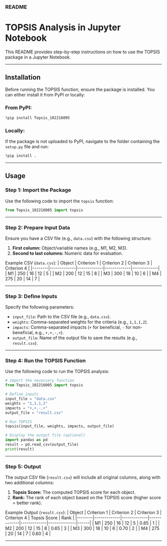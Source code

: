 ### **README**

# **TOPSIS Analysis in Jupyter Notebook**

This README provides step-by-step instructions on how to use the TOPSIS package in a Jupyter Notebook.

---

## **Installation**

Before running the TOPSIS function, ensure the package is installed. You can either install it from PyPI or locally:

### From PyPI:
```bash
!pip install Topsis_102216095
```

### Locally:
If the package is not uploaded to PyPI, navigate to the folder containing the `setup.py` file and run:
```bash
!pip install .
```

---

## **Usage**

### **Step 1: Import the Package**
Use the following code to import the `topsis` function:
```python
from Topsis_102216005 import topsis
```


---

### **Step 2: Prepare Input Data**
Ensure you have a CSV file (e.g., `data.csv`) with the following structure:
1. **First column:** Object/variable names (e.g., M1, M2, M3).
2. **Second to last columns:** Numeric data for evaluation.

Example CSV (`data.csv`):
| Object | Criterion 1 | Criterion 2 | Criterion 3 | Criterion 4 |
|--------|-------------|-------------|-------------|-------------|
| M1     | 250         | 16          | 12          | 5           |
| M2     | 200         | 12          | 15          | 8           |
| M3     | 300         | 18          | 10          | 6           |
| M4     | 275         | 20          | 14          | 7           |

---

### **Step 3: Define Inputs**
Specify the following parameters:
- `input_file`: Path to the CSV file (e.g., `data.csv`).
- `weights`: Comma-separated weights for the criteria (e.g., `1,1,1,2`).
- `impacts`: Comma-separated impacts (`+` for beneficial, `-` for non-beneficial, e.g., `+,+,-,+`).
- `output_file`: Name of the output file to save the results (e.g., `result.csv`).

---

### **Step 4: Run the TOPSIS Function**
Use the following code to run the TOPSIS analysis:
```python
# Import the necessary function
from Topsis_102216005 import topsis

# Define inputs
input_file = "data.csv"
weights = "1,1,1,2"
impacts = "+,+,-,+"
output_file = "result.csv"

# Run TOPSIS
topsis(input_file, weights, impacts, output_file)

# Display the output file (optional)
import pandas as pd
result = pd.read_csv(output_file)
print(result)
```

---

### **Step 5: Output**
The output CSV file (`result.csv`) will include all original columns, along with two additional columns:
1. **Topsis Score:** The computed TOPSIS score for each object.
2. **Rank:** The rank of each object based on the TOPSIS score (higher score = better rank).

Example Output (`result.csv`):
| Object | Criterion 1 | Criterion 2 | Criterion 3 | Criterion 4 | Topsis Score | Rank |
|--------|-------------|-------------|-------------|-------------|--------------|------|
| M1     | 250         | 16          | 12          | 5           | 0.85         | 1    |
| M2     | 200         | 12          | 15          | 8           | 0.65         | 3    |
| M3     | 300         | 18          | 10          | 6           | 0.70         | 2    |
| M4     | 275         | 20          | 14          | 7           | 0.60         | 4    |

---

